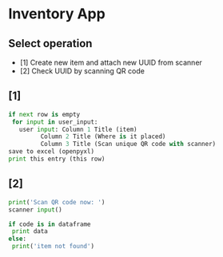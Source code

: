 # Inventory App

## Select operation
* [1] Create new item and attach new UUID from scanner
* [2] Check UUID by scanning QR code

## [1]
```python
if next row is empty
 for input in user_input:
   user input: Column 1 Title (item)
         Column 2 Title (Where is it placed)
         Column 3 Title (Scan unique QR code with scanner)
save to excel (openpyxl)
print this entry (this row)
```
## [2]
```python
print('Scan QR code now: ')
scanner input()

if code is in dataframe
 print data
else:
 print('item not found')
```
